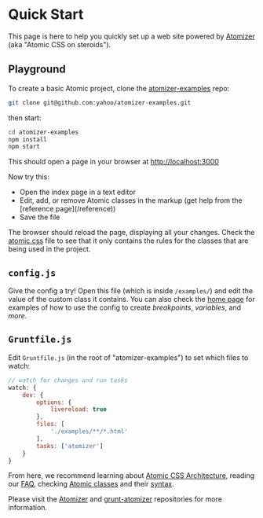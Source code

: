 # Quick Start

This page is here to help you quickly set up a web site powered by [Atomizer](/guides/atomizer.html) (aka &quot;Atomic CSS on steroids&quot;).

## Playground

To create a basic Atomic project, clone the [atomizer-examples](https://github.com/yahoo/atomizer-examples) repo:

```bash
git clone git@github.com:yahoo/atomizer-examples.git
```

then start:

```bash
cd atomizer-examples
npm install
npm start
```

This should open a page in your browser at [http://localhost:3000](http://localhost:3000)

Now try this:

<ul class="ul-list">
    <li>Open the index page in a text editor</li>
    <li>Edit, add, or remove Atomic classes in the markup (get help from the [reference page](/reference))</li>
    <li>Save the file</li>
</ul>

The browser should reload the page, displaying all your changes. Check the [atomic.css](http://localhost:3000/css/atomic.css) file to see that it only contains the rules for the classes that are being used in the project.

## `config.js`

Give the config a try! Open this file (which is inside `/examples/`) and edit the value of the custom class it contains. You can also check the [home page](/) for examples of how to use the config to create *breakpoints*, *variables*, and *more*.

## `Gruntfile.js`

Edit `Gruntfile.js` (in the root of &quot;atomizer-examples&quot;) to set which files to watch:

```javascript
// watch for changes and run tasks
watch: {
    dev: {
        options: {
            livereload: true
        },
        files: [
            './examples/**/*.html'
        ],
        tasks: ['atomizer']
    }
}
```

From here, we recommend learning about [Atomic CSS Architecture](/thinking-in-atomic.html), reading our [FAQ](http://localhost:3000/frequently-asked-questions.html), checking [Atomic classes](/guides/atomic-classes.html) and their [syntax](/guides/syntax.html).

Please visit the [Atomizer](https://github.com/yahoo/atomizer) and [grunt-atomizer](https://github.com/yahoo/grunt-atomizer) repositories for more information.
